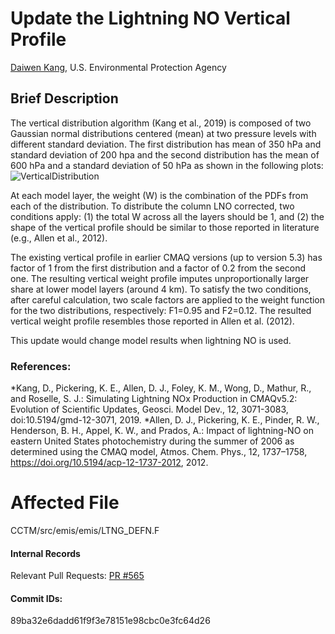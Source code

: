 # Update the Lightning NO Vertical Profile

[Daiwen Kang](mailto:kang.daiwen@epa.gov), U.S. Environmental Protection Agency

## Brief Description
The vertical distribution algorithm (Kang et al., 2019) is composed of two Gaussian normal distributions centered (mean)
at two pressure levels with different standard deviation. The first distribution has mean of 350 hPa and standard deviation
of 200 hpa and the second distribution has the mean of 600 hPa and a standard deviation of 50 hPa as shown in the following plots:
![VerticalDistribution](SingleVerticalDistubution.jpg) 

At each model layer, the weight (W) is the combination of the PDFs from each of the distribution. To distribute the column
LNO corrected, two conditions apply: (1) the total W across all the layers should be 1, and (2) the shape of the vertical profile
should be similar to those reported in literature (e.g., Allen et al., 2012).
 
The existing vertical profile in earlier CMAQ versions (up to version 5.3) has factor of 1 from the first distribution and a factor
of 0.2 from the second one. The resulting vertical weight profile imputes unproportionally larger share at lower model layers (around 4 km). 
To satisfy the two conditions, after careful calculation, two scale factors are applied to the weight function for the two distributions,
respectively: F1=0.95 and F2=0.12. The resulted vertical weight profile resembles those reported in Allen et al. (2012). 

This update would change model results when lightning NO is used.

### References:
*Kang, D., Pickering, K. E., Allen, D. J., Foley, K. M., Wong, D., Mathur, R., and Roselle, S. J.: Simulating Lightning NOx Production
  in CMAQv5.2: Evolution of Scientific Updates, Geosci. Model Dev., 12, 3071-3083, doi:10.5194/gmd-12-3071, 2019.
*Allen, D. J., Pickering, K. E., Pinder, R. W., Henderson, B. H., Appel, K. W., and Prados, A.: Impact of lightning-NO on eastern 
  United States photochemistry during the summer of 2006 as determined using the CMAQ model, Atmos. Chem. Phys., 12, 1737–1758, https://doi.org/10.5194/acp-12-1737-2012, 2012.


# Affected File
CCTM/src/emis/emis/LTNG_DEFN.F
#### Internal Records
Relevant Pull Requests:
[PR #565](https://github.com/usepa/cmaq_dev/pull/565)

#### Commit IDs:
89ba32e6dadd61f9f3e78151e98cbc0e3fc64d26

